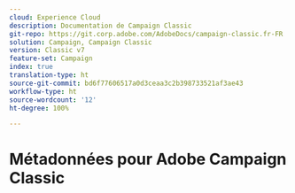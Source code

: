 ```yaml
---
cloud: Experience Cloud
description: Documentation de Campaign Classic
git-repo: https://git.corp.adobe.com/AdobeDocs/campaign-classic.fr-FR
solution: Campaign, Campaign Classic
version: Classic v7
feature-set: Campaign
index: true
translation-type: ht
source-git-commit: bd6f77606517a0d3ceaa3c2b398733521af3ae43
workflow-type: ht
source-wordcount: '12'
ht-degree: 100%

---
```



# Métadonnées pour Adobe Campaign Classic

